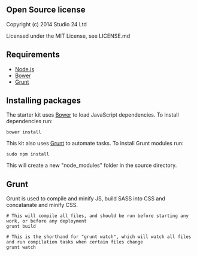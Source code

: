 ## Open Source license

Copyright (c) 2014 Studio 24 Ltd

Licensed under the MIT License, see LICENSE.md

## Requirements

* [Node.js](http://nodejs.org/)
* [Bower](http://bower.io/)
* [Grunt](http://gruntjs.com/)

## Installing packages

The starter kit uses [Bower](http://bower.io/) to load JavaScript dependencies. To install dependencies run:

    bower install

This kit also uses [Grunt](http://gruntjs.com/) to automate tasks. To install Grunt modules run:

    sudo npm install

This will create a new "node_modules" folder in the source directory.

## Grunt

Grunt is used to compile and minify JS, build SASS into CSS and concatanate and minify CSS.

    # This will compile all files, and should be run before starting any work, or before any deployment
    grunt build

    # This is the shorthand for "grunt watch", which will watch all files and run compilation tasks when certain files change
    grunt watch